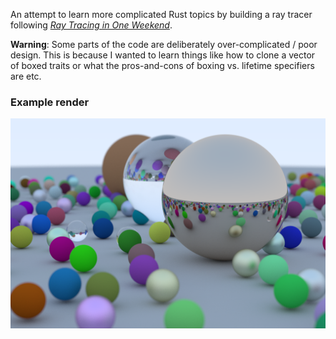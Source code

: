 An attempt to learn more complicated Rust topics by building a ray tracer
following [_Ray Tracing in One
Weekend_](https://raytracing.github.io/books/RayTracingInOneWeekend.html).

**Warning**: Some parts of the code are deliberately over-complicated / poor
design. This is because I wanted to learn things like how to clone a vector of
boxed traits or what the pros-and-cons of boxing vs. lifetime specifiers are
etc.

### Example render

![example render](./example.png)
